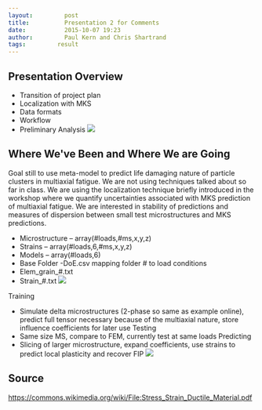 ```yaml
---
layout:     	post
title:      	Presentation 2 for Comments
date:       	2015-10-07 19:23
author:     	Paul Kern and Chris Shartrand
tags:         result
---
```

<!-- Start Writing Below in Markdown -->
## Presentation Overview ##
 - Transition of project plan​
 - Localization with MKS​
 - Data formats​
 - Workflow​
 - Preliminary Analysis
![](/MIC-AL7075-PARTICLES/tree/gh-pages/img/Presentation_Images/Pres2_Img3.png)

## Where We've Been and Where We are Going ##
Goal still to use meta-model to predict life damaging nature of particle clusters in multiaxial fatigue. We are not using techniques talked about so far in class. We are using the localization technique briefly introduced in the workshop where we quantify uncertainties associated with MKS prediction of multiaxial fatigue.
We are interested in stability of predictions and measures of dispersion between small test microstructures and MKS predictions.
 - Microstructure – array(#loads,#ms,x,y,z)
 - Strains – array(#loads,6,#ms,x,y,z)
 - Models – array(#loads,6)
 - Base Folder
 -DoE.csv mapping folder # to load conditions
 - Elem_grain_#.txt
 - Strain_#.txt
 ![](/MIC-AL7075-PARTICLES/tree/gh-pages/img/Presentation_Images/Pres2_Img1.png)

Training
 - Simulate delta microstructures (2-phase so same as example online), predict full tensor necessary because of the multiaxial nature, store influence coefficients for later use
Testing
 - Same size MS, compare to FEM, currently test at same loads
Predicting
 - Slicing of larger microstructure, expand coefficients, use strains to predict local plasticity and recover FIP
![](/MIC-AL7075-PARTICLES/tree/gh-pages/img/Presentation_Images/Pres2_Img2.png)

## Source ##
https://commons.wikimedia.org/wiki/File:Stress_Strain_Ductile_Material.pdf
